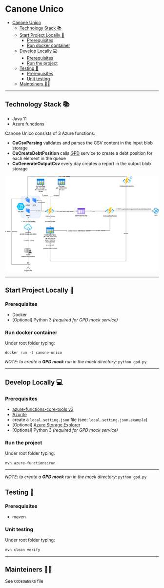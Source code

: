 # Canone Unico

- [Canone Unico](#canone-unico)
    * [Technology Stack 📚](#technology-stack---)
    * [Start Project Locally 🚀](#start-project-locally---)
        + [Prerequisites](#prerequisites)
        + [Run docker container](#run-docker-container)
    * [Develop Locally 💻](#develop-locally---)
        + [Prerequisites](#prerequisites-1)
        + [Run the project](#run-the-project)
    * [Testing 🧪](#testing---)
        + [Prerequisites](#prerequisites-2)
        + [Unit testing](#unit-testing)
    * [Mainteiners 👨‍💻](#mainteiners------)

---

## Technology Stack 📚

- Java 11
- Azure functions

Canone Unico consists of 3 Azure functions:

- **CuCsvParsing** validates and parses the CSV content in the input blob storage
- **CuCreateDebtPosition** calls [GPD](https://github.com/pagopa/pagopa-debt-position) service to create a debt position
  for each element in the queue
- **CuGenerateOutputCsv** every day creates a report in the output blob storage

![schema](./docs/schema-infrastructure.png?raw=true)


---  

## Start Project Locally 🚀

### Prerequisites

- Docker
- [Optional] Python 3 _(required for GPD mock service)_

### Run docker container

Under root folder typing:

```
docker run -t canone-unico
```

_NOTE: to create a **GPD mock** run in the mock directory:_ `python gpd.py`

---

## Develop Locally 💻

### Prerequisites

- [azure-functions-core-tools v3](https://docs.microsoft.com/it-it/azure/azure-functions/functions-run-local?tabs=v3%2Cwindows%2Ccsharp%2Cportal%2Cbash)
- [Azurite](https://docs.microsoft.com/it-it/azure/storage/common/storage-use-azurite?tabs=visual-studio)
- create a `local.setting.json` file (see: `local.setting.json.example`)
- [Optional] [Azure Storage Explorer](https://azure.microsoft.com/it-it/features/storage-explorer/)
- [Optional] Python 3 _(required for GPD mock service)_

### Run the project

Under root folder typing:

`mvn azure-functions:run`

---

_NOTE: to create a **GPD mock** run in the mock directory:_ `python gpd.py`

## Testing 🧪

### Prerequisites

- maven

### Unit testing

Under root folder typing:

`mvn clean verify`

---

## Mainteiners 👨‍💻

See `CODEOWNERS` file



